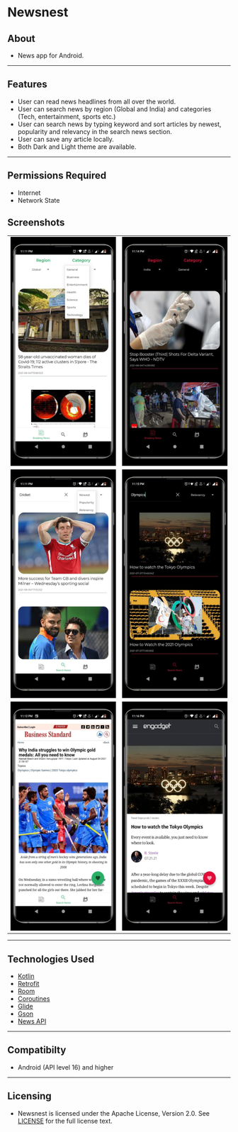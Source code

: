 # Newsnest


## About

* News app for Android.
___

## Features

* User can read news headlines from all over the world.
* User can search news by region (Global and India) and categories (Tech, entertainment, sports etc.)
* User can search news by typing keyword and sort articles by newest, popularity and relevancy in the search news section.
* User can save any article locally.
* Both Dark and Light theme are available.

___


## Permissions Required

* Internet
* Network State


## Screenshots

<table>
  <tr>
    <td><img src="https://github.com/sreshtha10/Newsnest/blob/master/screenshots/s1.jpeg" ></td>
    <td><img src="https://github.com/sreshtha10/Newsnest/blob/master/screenshots/s2.jpeg"></td>
  
  </tr>
    <tr>
    <td><img src="https://github.com/sreshtha10/Newsnest/blob/master/screenshots/s3.jpeg"></td>
    <td><img src="https://github.com/sreshtha10/Newsnest/blob/master/screenshots/s4.jpeg"></td>

  </tr>
   <tr>
    <td><img src="https://github.com/sreshtha10/Newsnest/blob/master/screenshots/s5.jpeg" >
    </td>
    <td><img src="https://github.com/sreshtha10/Newsnest/blob/master/screenshots/s6.jpeg" >
    </td>
  </tr>

 </table>

___


## Technologies Used
  
  * [Kotlin](https://kotlinlang.org/docs/home.html)
  * [Retrofit](https://square.github.io/retrofit/)
  * [Room](https://developer.android.com/jetpack/androidx/releases/room)
  * [Coroutines](https://developer.android.com/kotlin/coroutines)
  * [Glide](https://github.com/bumptech/glide)
  * [Gson](https://github.com/google/gson)
  * [News API](https://newsapi.org/)
  
___

## Compatibilty 

* Android (API level 16) and higher

___


## Licensing

* Newsnest is licensed under the Apache License, Version 2.0. See [LICENSE](https://github.com/sreshtha10/Newsnest/blob/master/LICENSE) for the full license text.


